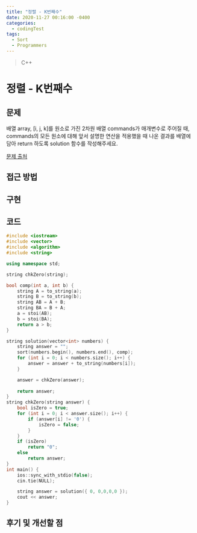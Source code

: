 ```yaml
---
title: "정렬 - K번째수"
date: 2020-11-27 00:16:00 -0400
categories: 
  - codingTest
tags:
  - Sort
  - Programmers
---
```


> C++ 

정렬 - K번째수
=============
 
## 문제
배열 array, [i, j, k]를 원소로 가진 2차원 배열 commands가 매개변수로 주어질 때, commands의 모든 원소에 대해 앞서 설명한 연산을 적용했을 때 나온 결과를 배열에 담아 return 하도록 solution 함수를 작성해주세요.

[문제 출처](https://programmers.co.kr/learn/courses/30/lessons/42748)

## 접근 방법 


## 구현


## 코드 
```c++
#include <iostream>
#include <vector>
#include <algorithm>
#include <string>

using namespace std;

string chkZero(string);

bool comp(int a, int b) {
    string A = to_string(a);
    string B = to_string(b);
    string AB = A + B;
    string BA = B + A;
    a = stoi(AB);
    b = stoi(BA);
    return a > b;
}

string solution(vector<int> numbers) {
    string answer = "";
    sort(numbers.begin(), numbers.end(), comp);
    for (int i = 0; i < numbers.size(); i++) {
        answer = answer + to_string(numbers[i]);
    }

    answer = chkZero(answer);
    
    return answer;
}
string chkZero(string answer) {
    bool isZero = true;
    for (int i = 0; i < answer.size(); i++) {
        if (answer[i] != '0') {
            isZero = false;
        }
    }
    if (isZero)
        return "0";
    else
        return answer;
}
int main() {
    ios::sync_with_stdio(false);
    cin.tie(NULL);

    string answer = solution({ 0, 0,0,0,0 });
    cout << answer;
}
```

## 후기 및 개선할 점
